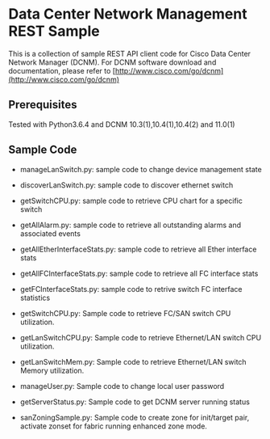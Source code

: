 # Data Center Network Management REST Sample

This is a collection of sample REST API client code for Cisco Data Center Network Manager (DCNM).
For DCNM software download and documentation, please refer to [http://www.cisco.com/go/dcnm](http://www.cisco.com/go/dcnm)

## Prerequisites	
Tested with Python3.6.4 and DCNM 10.3(1),10.4(1),10.4(2) and 11.0(1) 

## Sample Code

* manageLanSwitch.py: sample code to change device management state

* discoverLanSwitch.py: sample code to discover ethernet switch 

* getSwitchCPU.py: sample code to retrieve CPU chart for a specific switch

* getAllAlarm.py: sample code to retrieve all outstanding alarms and associated events
 
* getAllEtherInterfaceStats.py: sample code to retrieve all Ether interface stats

* getAllFCInterfaceStats.py: sample code to retrieve all FC interface stats

* getFCInterfaceStats.py: sample code to retrive switch FC interface statistics

* getSwitchCPU.py: Sample code to retrieve FC/SAN switch CPU utilization.

* getLanSwitchCPU.py: Sample code to retrieve Ethernet/LAN switch CPU utilization.

* getLanSwitchMem.py: Sample code to retrieve Ethernet/LAN switch Memory utilization.

* manageUser.py: Sample code to change local user password

* getServerStatus.py: Sample code to get DCNM server running status
 
* sanZoningSample.py: Sample code to create zone for init/target pair, activate zonset for fabric running enhanced zone mode.
